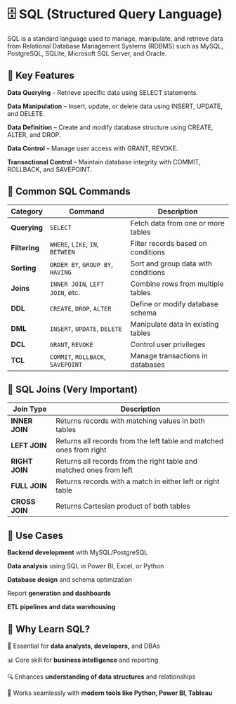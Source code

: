 # 🗄️ SQL (Structured Query Language)
SQL is a standard language used to manage, manipulate, and retrieve data from Relational Database Management Systems (RDBMS) such as MySQL, PostgreSQL, SQLite, Microsoft SQL Server, and Oracle.

## 🔹 Key Features
**Data Querying** – Retrieve specific data using SELECT statements.

**Data Manipulation** – Insert, update, or delete data using INSERT, UPDATE, and DELETE.

**Data Definition** – Create and modify database structure using CREATE, ALTER, and DROP.

**Data Control** – Manage user access with GRANT, REVOKE.

**Transactional Control** – Maintain database integrity with COMMIT, ROLLBACK, and SAVEPOINT.

## 🔹 Common SQL Commands

| Category      | Command                           | Description                         |
| ------------- | --------------------------------- | ----------------------------------- |
| **Querying**  | `SELECT`                          | Fetch data from one or more tables  |
| **Filtering** | `WHERE`, `LIKE`, `IN`, `BETWEEN`  | Filter records based on conditions  |
| **Sorting**   | `ORDER BY`, `GROUP BY`, `HAVING`  | Sort and group data with conditions |
| **Joins**     | `INNER JOIN`, `LEFT JOIN`, etc.   | Combine rows from multiple tables   |
| **DDL**       | `CREATE`, `DROP`, `ALTER`         | Define or modify database schema    |
| **DML**       | `INSERT`, `UPDATE`, `DELETE`      | Manipulate data in existing tables  |
| **DCL**       | `GRANT`, `REVOKE`                 | Control user privileges             |
| **TCL**       | `COMMIT`, `ROLLBACK`, `SAVEPOINT` | Manage transactions in databases    |

## 🔹 SQL Joins (Very Important)

| Join Type      | Description                                                         |
| -------------- | ------------------------------------------------------------------- |
| **INNER JOIN** | Returns records with matching values in both tables                 |
| **LEFT JOIN**  | Returns all records from the left table and matched ones from right |
| **RIGHT JOIN** | Returns all records from the right table and matched ones from left |
| **FULL JOIN**  | Returns records with a match in either left or right table          |
| **CROSS JOIN** | Returns Cartesian product of both tables                            |

## 🔹 Use Cases

**Backend development** with MySQL/PostgreSQL

**Data analysis** using SQL in Power BI, Excel, or Python

**Database design** and schema optimization

Report **generation and dashboards**

**ETL pipelines and data warehousing**

## 🧠 Why Learn SQL?

💼 Essential for **data analysts, developers,** and DBAs

📊 Core skill for **business intelligence** and reporting

🔍 Enhances **understanding of data structures** and relationships

🔄 Works seamlessly with **modern tools like Python, Power BI, Tableau**


